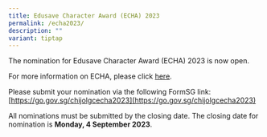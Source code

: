 ```yaml
---
title: Edusave Character Award (ECHA) 2023
permalink: /echa2023/
description: ""
variant: tiptap
---
```

The nomination for Edusave Character Award (ECHA) 2023 is now open.  

For more information on ECHA, please click [here](/files/2023%20echa%20letter.pdf).  

Please submit your nomination via the following FormSG link: 
[https://go.gov.sg/chijolgcecha2023](https://go.gov.sg/chijolgcecha2023)

All nominations must be submitted by the closing date. The closing date for nomination is **Monday, 4 September 2023**.